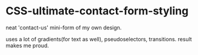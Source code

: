 # CSS-ultimate-contact-form-styling

neat 'contact-us' mini-form of my own design. 

uses a lot of gradients(for text as well), pseudoselectors, transitions.
result makes me proud.
